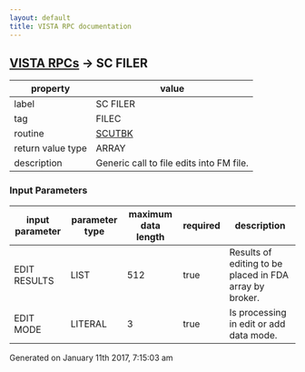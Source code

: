 ```yaml
---
layout: default
title: VISTA RPC documentation
---
```




## [VISTA RPCs](TableOfContent.md) &#8594; SC FILER 

 property | value 
--- | --- 
 label | SC FILER
 tag | FILEC
 routine | [SCUTBK](http://code.osehra.org/dox/Routine_SCUTBK_source.html)
 return value type | ARRAY
 description | Generic call to file edits into FM file.

### Input Parameters

| input parameter | parameter type | maximum data length | required | description | 
| --- | --- | --- | --- | --- | 
| EDIT RESULTS | LIST | 512 | true | Results of editing to be placed in FDA array by broker. | 
| EDIT MODE | LITERAL | 3 | true | Is processing in edit or add data mode. | 




 Generated on January 11th 2017, 7:15:03 am